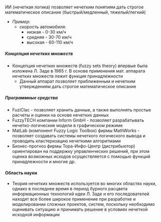 ИИ (нечеткая логика) позволяет нечетким понятиям дать строгое математическое описание (быстрый/медленный, тяжелый/легкий)
- *Пример*:
	- скорость автомобиля:
		- низкая - 0-30 км/ч
		- средняя - 30-70 км/ч
		- высокая - 60-110 км/ч
##### Концепция нечетких множеств 
- Концепция нечетких множеств (fuzzy sets theory) впервые была изложена Л. Заде в 1965 г. В основе применения мат. аппарата нечетких множеств лежит функция принадлежности 
	- Данный аппарат позволяет приближенным и нечетким утверждениям дать строгое математическое описание
##### Программные средства
- FuziClac - позволяет хранить данные, а также выполнять простые расчеты и оценки на основе нечетких данных
- FuzzyTECH компании Inform GmbH - позволяет разрабатывать нечетко-логические модели в графическом режиме
- MatLab (компонент Fuzzy Logic Toolbox) фирмы MathWorks - позволяет создавать системы нечеткого логического вывода и проводить кластеризацию нечеткими алгоритмами
- Бизнес-прогноз фирмы Тора-Инфо-Центр (дистрибьютор) ориентирован на поддержку управленческих решений, при этом оценка возможных исходов осуществляется с помощью функций принадлежности и многие др.
#### Область науки
- Теория нечетких множеств используется во многих областях науки, однако в последнее время в период бурного расцвета информационных технологий идеи Л. Заде и его последователей находят все более широкое применение при разработке и моделировании сложных проектов, систем, поскольку необходимо оценивать ситуацию и принимать решение в условиях нечеткой исходной информации
